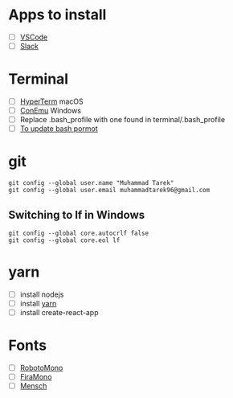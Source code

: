 # Apps to install
- [ ] [VSCode](https://code.visualstudio.com/)
- [ ] [Slack](https://slack.com/downloads/osx)

# Terminal
- [ ] [HyperTerm](https://hyper.is/) macOS
- [ ] [ConEmu](https://conemu.github.io/) Windows
- [ ] Replace .bash_profile with one found in terminal/.bash_profile
- [ ] [To update bash pormot](https://www.cyberciti.biz/faq/bash-shell-change-the-color-of-my-shell-prompt-under-linux-or-unix/)

# git
```
git config --global user.name "Muhammad Tarek"
git config --global user.email muhammadtarek96@gmail.com
```

## Switching to lf in Windows
```
git config --global core.autocrlf false
git config --global core.eol lf
```

# yarn
- [ ] install nodejs
- [ ] install [yarn](https://yarnpkg.com/en/)
- [ ] install create-react-app

# Fonts
- [ ] [RobotoMono](https://fonts.google.com/selection?category=Monospace&selection.family=Roboto+Mono)
- [ ] [FiraMono](https://fonts.google.com/selection?category=Monospace&selection.family=Fira+Mono)
- [ ] [Mensch](http://robey.lag.net/2010/06/21/mensch-font.html)
